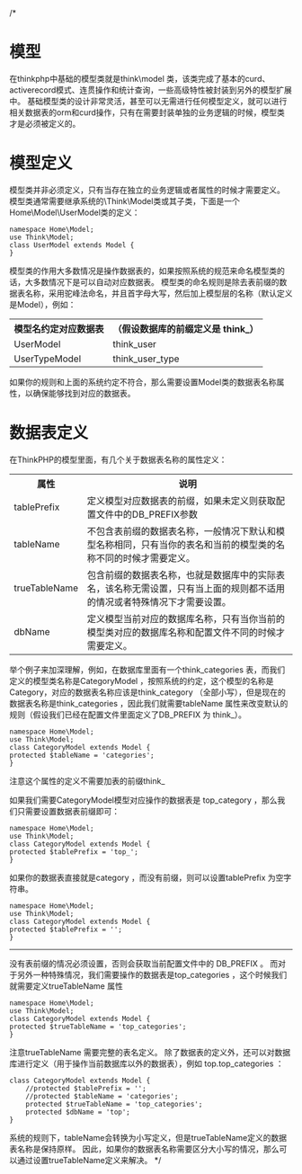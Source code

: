 <!--
<?php
<pre><code>namespace Home\Model;
use Think\Model;
-->
/*
# 模型
在thinkphp中基础的模型类就是think\model 类，该类完成了基本的curd、activerecord模式、连贯操作和统计查询，一些高级特性被封装到另外的模型扩展中。
基础模型类的设计非常灵活，甚至可以无需进行任何模型定义，就可以进行相关数据表的orm和curd操作，只有在需要封装单独的业务逻辑的时候，模型类才是必须被定义的。
# 模型定义
模型类并非必须定义，只有当存在独立的业务逻辑或者属性的时候才需要定义。
模型类通常需要继承系统的\Think\Model类或其子类，下面是一个Home\Model\UserModel类的定义：

<pre><code>namespace Home\Model;
use Think\Model;
class UserModel extends Model {
}</code></pre>
模型类的作用大多数情况是操作数据表的，如果按照系统的规范来命名模型类的话，大多数情况下是可以自动对应数据表。
模型类的命名规则是除去表前缀的数据表名称，采用驼峰法命名，并且首字母大写，然后加上模型层的名称（默认定义是Model），例如：
<!-- -->
<table>
<tr>
<th>模型名约定对应数据表</th><th>（假设数据库的前缀定义是 think_）</th>
</tr>
<tr>
<td>UserModel</td><td>think_user</td>
</tr>
<tr>
<td>UserTypeModel</td><td>think_user_type</td>
</tr>
</table>如果你的规则和上面的系统约定不符合，那么需要设置Model类的数据表名称属性，以确保能够找到对应的数据表。

# 数据表定义
在ThinkPHP的模型里面，有几个关于数据表名称的属性定义：
<table>
<tr>
	<th>属性</th>
	<th>说明</th>
</tr>
<tr>
	<td>tablePrefix</td>
	<td>定义模型对应数据表的前缀，如果未定义则获取配置文件中的DB_PREFIX参数</td>
</tr>
<tr>
	<td>tableName</td>
	<td>不包含表前缀的数据表名称，一般情况下默认和模型名称相同，只有当你的表名和当前的模型类的名称不同的时候才需要定义。</td>
</tr>
<tr>
	<td>trueTableName</td>
	<td>包含前缀的数据表名称，也就是数据库中的实际表名，该名称无需设置，只有当上面的规则都不适用的情况或者特殊情况下才需要设置。</td>
</tr>
<tr>
	<td>dbName</td>
	<td>定义模型当前对应的数据库名称，只有当你当前的模型类对应的数据库名称和配置文件不同的时候才需要定义。</td>
</tr>
 </table>
 
 
 举个例子来加深理解，例如，在数据库里面有一个think_categories 表，而我们定义的模型类名称是CategoryModel ，按照系统的约定，这个模型的名称是Category，对应的数据表名称应该是think_category （全部小写），但是现在的数据表名称是think_categories ，因此我们就需要tableName 属性来改变默认的规则（假设我们已经在配置文件里面定义了DB_PREFIX 为 think_）。

<pre><code>namespace Home\Model;
use Think\Model;
class CategoryModel extends Model {
protected $tableName = 'categories';
}</code></pre>
注意这个属性的定义不需要加表的前缀think_

如果我们需要CategoryModel模型对应操作的数据表是 top_category ，那么我们只需要设置数据表前缀即可：
<pre><code>namespace Home\Model;
use Think\Model;
class CategoryModel extends Model {
protected $tablePrefix = 'top_';
}</code></pre>
如果你的数据表直接就是category ，而没有前缀，则可以设置tablePrefix 为空字符串。
<pre><code>namespace Home\Model;
use Think\Model;
class CategoryModel extends Model {
protected $tablePrefix = '';
}</code></pre>
<hr>
没有表前缀的情况必须设置，否则会获取当前配置文件中的 DB_PREFIX 。
而对于另外一种特殊情况，我们需要操作的数据表是top_categories ，这个时候我们就需要定义trueTableName 属性
<pre><code>namespace Home\Model;
use Think\Model;
class CategoryModel extends Model {
protected $trueTableName = 'top_categories';
}</code></pre>
注意trueTableName 需要完整的表名定义。
除了数据表的定义外，还可以对数据库进行定义（用于操作当前数据库以外的数据表），例如
top.top_categories ：
<pre><code>class CategoryModel extends Model {
    //protected $tablePrefix = '';
    //protected $tableName = 'categories';
    protected $trueTableName = 'top_categories';
    protected $dbName = 'top';
}</code></pre>

系统的规则下，tableName会转换为小写定义，但是trueTableName定义的数据表名称是保持原样。
因此，如果你的数据表名称需要区分大小写的情况，那么可以通过设置trueTableName定义来解决。
*/
